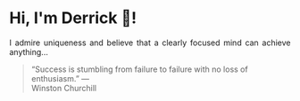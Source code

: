 # Hi, I'm Derrick 👋!
<p align="justify">I admire uniqueness and believe that a clearly focused mind can achieve anything...</p> 
<!-- #quote-start -->
<blockquote>&ldquo;Success is stumbling from failure to failure with no loss of enthusiasm.&rdquo; &mdash; <footer>Winston Churchill</footer></blockquote>
<!-- #quote-end -->
